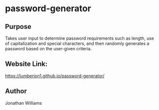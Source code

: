 # password-generator

## Purpose
Takes user input to determine password requirements such as length, use of capitalization
and special characters, and then randomly generates a password based on the user-given
criteria.

## Website Link:
https://lumberjon1.github.io/password-generator/

## Author
Jonathan Williams